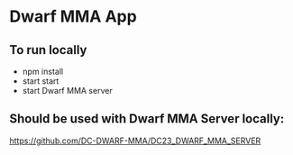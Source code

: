 # Dwarf MMA App

## To run locally
 - npm install
 - start start
 - start Dwarf MMA server

## Should be used with Dwarf MMA Server locally:
https://github.com/DC-DWARF-MMA/DC23_DWARF_MMA_SERVER
